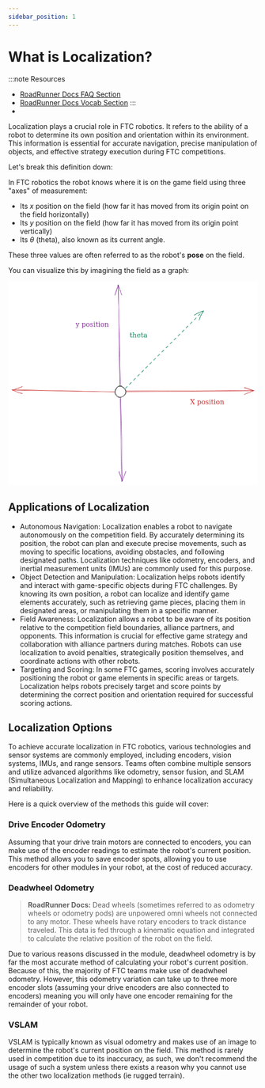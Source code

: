 ```yaml
---
sidebar_position: 1
---
```

# What is Localization?
:::note Resources
* [RoadRunner Docs FAQ Section](https://learnroadrunner.com/#frequently-asked-questions)
* [RoadRunner Docs Vocab Section](https://learnroadrunner.com/before-you-start.html#terms-to-know)
:::
* 
Localization plays a crucial role in FTC robotics. It refers to the ability of a robot to determine its own position and orientation within its environment. This information is essential for accurate navigation, precise manipulation of objects, and effective strategy execution during FTC competitions. 

Let's break this definition down:

In FTC robotics the robot knows where it is on the game field using three "axes" of measurement:
* Its $x$ position on the field (how far it has moved from its origin point on the field horizontally)
* Its $y$ position on the field (how far it has moved from its origin point vertically)
* Its $\theta$ (theta), also known as its current angle. 

These three values are often referred to as the robot's **pose** on the field. 

You can visualize this by imagining the field as a graph:  

![Example banner](../assets/img_1.png)

## Applications of Localization

* Autonomous Navigation: Localization enables a robot to navigate autonomously on the competition field. By accurately determining its position, the robot can plan and execute precise movements, such as moving to specific locations, avoiding obstacles, and following designated paths. Localization techniques like odometry, encoders, and inertial measurement units (IMUs) are commonly used for this purpose.
* Object Detection and Manipulation: Localization helps robots identify and interact with game-specific objects during FTC challenges. By knowing its own position, a robot can localize and identify game elements accurately, such as retrieving game pieces, placing them in designated areas, or manipulating them in a specific manner.
* Field Awareness: Localization allows a robot to be aware of its position relative to the competition field boundaries, alliance partners, and opponents. This information is crucial for effective game strategy and collaboration with alliance partners during matches. Robots can use localization to avoid penalties, strategically position themselves, and coordinate actions with other robots.
* Targeting and Scoring: In some FTC games, scoring involves accurately positioning the robot or game elements in specific areas or targets. Localization helps robots precisely target and score points by determining the correct position and orientation required for successful scoring actions.

## Localization Options

To achieve accurate localization in FTC robotics, various technologies and sensor systems are commonly employed, including encoders, vision systems, IMUs, and range sensors. Teams often combine multiple sensors and utilize advanced algorithms like odometry, sensor fusion, and SLAM (Simultaneous Localization and Mapping) to enhance localization accuracy and reliability.

Here is a quick overview of the methods this guide will cover: 

### Drive Encoder Odometry

Assuming that your drive train motors are connected to encoders, you can make use of the encoder readings to estimate the robot's current position. This method allows you to save encoder spots, allowing you to use encoders for other modules in your robot, at the cost of reduced accuracy.

### Deadwheel Odometry

> **RoadRunner Docs:**
> Dead wheels (sometimes referred to as odometry wheels or odometry pods) are unpowered omni wheels not connected to any motor. These wheels have rotary encoders to track distance traveled. This data is fed through a kinematic equation and integrated to calculate the relative position of the robot on the field.

Due to various reasons discussed in the module, deadwheel odometry is by far the most accurate method of calculating your robot's current position. Because of this, the majority of FTC teams make use of deadwheel odometry. However, this odometry variation can take up to three more encoder slots (assuming your drive encoders are also connected to encoders) meaning you will only have one encoder remaining for the remainder of your robot. 

### VSLAM 
VSLAM is typically known as visual odometry and makes use of an image to determine the robot's current position on the field. This method is rarely used in competition due to its inaccuracy, as such, we don't recommend the usage of such a system unless there exists a reason why you cannot use the other two localization methods (ie rugged terrain). 



